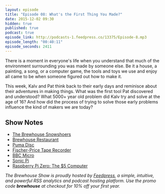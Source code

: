 ```yaml
---
layout: episode
title: "Episode 08: What's the First Thing You Made?"
date: 2015-12-02 09:30
hidden: true
published: true
podcast: true
episode_link: http://podcasts-1.feedpress.co/13375/Episode-8.mp3
episode_length: "00:40:11"
episode_seconds: 2411
---
```


There is a moment in everyone's life when you understand that much of the environment surrounding you was made by someone else. Be it a house, a painting, a song, or a computer game, the tools and toys we use and enjoy all came to be when someone figured out how to make it.

This week, Kalv and Pat think back to their early days and reminisce about their adventures in making things. What was the first tool Pat discovered and understood? What 5000+ year old problem did Kalv try and solve at the age of 16? And how did the process of trying to solve those early problems influence the kind of makers we are today?

<!-- break -->

## Show Notes

- [The Brewhouse Snowshoers](https://twitter.com/whistlerolympic/status/669972532124999680)
- [Brewhouse Restaurant](http://www.mjg.ca/brewhouse/)
- [Puma Disc](http://about.puma.com/en/this-is-puma/history#90s)
- [Fischer-Price Tape Recorder](http://www.thisoldtoy.com/l_fp_set/toy-pages/3000s/3818-taperecorder.html)
- [BBC Micro](https://en.wikipedia.org/wiki/BBC_Micro)
- [Sonic Pi](http://sonic-pi.net)
- [Raspberry Pi Zero: The $5 Computer](https://www.raspberrypi.org/blog/raspberry-pi-zero/)

*The Brewhouse Show is proudly hosted by [Feedpress][FP], a simple, intuitive, and powerful RSS analytics and podcast hosting platform. Use the promo code **brewhouse** at checkout for 10% off your first year.*

[FP]: http://feed.press
[TBS]: http://brewhouse.io/show/